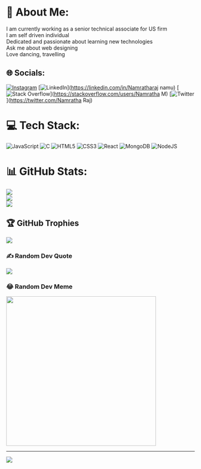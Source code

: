 # 💫 About Me:
I am currently working as a senior technical associate for US firm <br>I am self driven individual<br>Dedicated and passionate about learning new technologies<br>Ask me about web designing<br>Love dancing, travelling


## 🌐 Socials:
[![Instagram](https://img.shields.io/badge/Instagram-%23E4405F.svg?logo=Instagram&logoColor=white)](https://instagram.com/namratha_raj_101) [![LinkedIn](https://img.shields.io/badge/LinkedIn-%230077B5.svg?logo=linkedin&logoColor=white)](https://linkedin.com/in/Namratharaj namu) [![Stack Overflow](https://img.shields.io/badge/-Stackoverflow-FE7A16?logo=stack-overflow&logoColor=white)](https://stackoverflow.com/users/Namratha M) [![Twitter](https://img.shields.io/badge/Twitter-%231DA1F2.svg?logo=Twitter&logoColor=white)](https://twitter.com/Namratha Raj) 

# 💻 Tech Stack:
![JavaScript](https://img.shields.io/badge/javascript-%23323330.svg?style=for-the-badge&logo=javascript&logoColor=%23F7DF1E) ![C](https://img.shields.io/badge/c-%2300599C.svg?style=for-the-badge&logo=c&logoColor=white) ![HTML5](https://img.shields.io/badge/html5-%23E34F26.svg?style=for-the-badge&logo=html5&logoColor=white) ![CSS3](https://img.shields.io/badge/css3-%231572B6.svg?style=for-the-badge&logo=css3&logoColor=white) ![React](https://img.shields.io/badge/react-%2320232a.svg?style=for-the-badge&logo=react&logoColor=%2361DAFB) ![MongoDB](https://img.shields.io/badge/MongoDB-%234ea94b.svg?style=for-the-badge&logo=mongodb&logoColor=white) ![NodeJS](https://img.shields.io/badge/node.js-6DA55F?style=for-the-badge&logo=node.js&logoColor=white)
# 📊 GitHub Stats:
![](https://github-readme-stats.vercel.app/api?username=M-Namratha&theme=tokyonight&hide_border=false&include_all_commits=true&count_private=true)<br/>
![](https://github-readme-streak-stats.herokuapp.com/?user=M-Namratha&theme=tokyonight&hide_border=false)<br/>
![](https://github-readme-stats.vercel.app/api/top-langs/?username=M-Namratha&theme=tokyonight&hide_border=false&include_all_commits=true&count_private=true&layout=compact)

## 🏆 GitHub Trophies
![](https://github-profile-trophy.vercel.app/?username=M-Namratha&theme=radical&no-frame=false&no-bg=true&margin-w=4)

### ✍️ Random Dev Quote
![](https://quotes-github-readme.vercel.app/api?type=horizontal&theme=radical)

### 😂 Random Dev Meme
<img src='https://randommeme-five.vercel.app/' style="height: 400px;"/>

---
[![](https://visitcount.itsvg.in/api?id=M-Namratha&icon=2&color=0)](https://visitcount.itsvg.in)

<!-- Proudly created with GPRM ( https://gprm.itsvg.in ) -->
